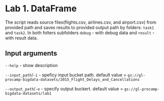 # Lab 1. DataFrame

The script reads source files(flights.csv, airlines.csv, and airport.csv) from provided path and saves results to provided output path by folders: `task1` and `task2`. In both folters subfolders `debug` - with debug data and `result` - with result data.

## Input arguments
`--help` - show description

`--input_path`/`-i` - speficy input bucket path. default value = `gs://gl-procamp-bigdata-datasets/2015_Flight_Delays_and_Cancellations`

`--output_path`/`-o` - specify output buckert. default value = `gs://gl-procamp-bigdata-datasets/lab1`
